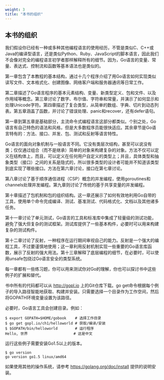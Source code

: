 ```yaml
---
weight: 3
title: "本书的组织"
---
```


## 本书的组织

我们假设你已经有一种或多种其他编程语言的使用经历，不管是类似C、C++或Java的编译型语言，还是类似Python、Ruby、JavaScript的脚本语言，因此我们不会像对完全的编程语言初学者那样解释所有的细节。因为，Go语言的变量、常量、表达式、控制流和函数等基本语法也是类似的。

第一章包含了本教程的基本结构，通过十几个程序介绍了用Go语言如何实现类似读写文件、文本格式化、创建图像、网络客户端和服务器通讯等日常工作。

第二章描述了Go语言程序的基本元素结构、变量、新类型定义、包和文件、以及作用域等概念。第三章讨论了数字、布尔值、字符串和常量，并演示了如何显示和处理Unicode字符。第四章描述了复合类型，从简单的数组、字典、切片到动态列表。第五章涵盖了函数，并讨论了错误处理、panic和recover，还有defer语句。

第一章到第五章是基础部分，主流命令式编程语言这部分都类似。个别之处，Go语言有自己特色的语法和风格，但是大多数程序员能很快适应。其余章节是Go语言特有的：方法、接口、并发、包、测试和反射等语言特性。

Go语言的面向对象机制与一般语言不同。它没有类层次结构，甚至可以说没有类；仅仅通过组合（而不是继承）简单的对象来构建复杂的对象。方法不仅可以定义在结构体上，而且，可以定义在任何用户自定义的类型上；并且，具体类型和抽象类型（接口）之间的关系是隐式的，所以很多类型的设计者可能并不知道该类型到底实现了哪些接口。方法在第六章讨论，接口在第七章讨论。

第八章讨论了基于顺序通信进程（CSP）概念的并发编程，使用goroutines和channels处理并发编程。第九章则讨论了传统的基于共享变量的并发编程。

第十章描述了包机制和包的组织结构。这一章还展示了如何有效地利用Go自带的工具，使用单个命令完成编译、测试、基准测试、代码格式化、文档以及其他诸多任务。

第十一章讨论了单元测试，Go语言的工具和标准库中集成了轻量级的测试功能，避免了强大但复杂的测试框架。测试库提供了一些基本构件，必要时可以用来构建复杂的测试构件。

第十二章讨论了反射，一种程序在运行期间审视自己的能力。反射是一个强大的编程工具，不过要谨慎地使用；这一章利用反射机制实现一些重要的Go语言库函数，展示了反射的强大用法。第十三章解释了底层编程的细节，在必要时，可以使用unsafe包绕过Go语言安全的类型系统。

每一章都有一些练习题，你可以用来测试你对Go的理解，你也可以探讨书中这些例子的扩展和替代。

书中所有的代码都可以从 http://gopl.io 上的Git仓库下载。go get命令根据每个例子的导入路径智能地获取、构建并安装。只需要选择一个目录作为工作空间，然后将GOPATH环境变量设置为该路径。

必要时，Go语言工具会创建目录。例如：

```
$ export GOPATH=$HOME/gobook    # 选择工作目录
$ go get gopl.io/ch1/helloworld # 获取/编译/安装
$ $GOPATH/bin/helloworld        # 运行程序
Hello, 世界                     # 这是中文
```

运行这些例子需要安装Go1.5以上的版本。

```
$ go version
go version go1.5 linux/amd64
```

如果使用其他的操作系统，请参考 https://golang.org/doc/install 提供的说明安装。
